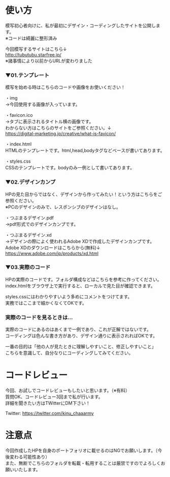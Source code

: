 # 使い方


模写初心者向けに、私が最初にデザイン・コーディングしたサイトを公開します。  
※コードは綺麗に整形済み  
  
今回模写するサイトはこちら↓  
http://tubutubu.starfree.jp/  
※諸事情により以前からURLが変わりました

### ▼01.テンプレート  
模写を始める時はこちらのコードや画像をお使いください！  

・img  
→今回使用する画像が入っています。  

・favicon.ico  
→タブに表示されるタイトル横の画像です。  
わからない方はこちらのサイトをご参照ください。↓  
https://digital-marketing.jp/creative/what-is-favicon/  

・index.html  
HTMLのテンプレートです。html,head,bodyタグなどベースが書いてあります。  

・styles.css  
CSSのテンプレートです。bodyのみ一例として書いてあります。  

### ▼02.デザインカンプ  
HPの見た目からではなく、デザインから作ってみたい！という方はこちらをご参照ください。  
※PCのデザインのみで、レスポンシブのデザインはなし。  

・つぶまるデザイン.pdf  
→pdf形式でのデザインカンプです。  

・つぶまるデザイン.xd  
→デザインの際によく使われるAdobe XDで作成したデザインカンプです。  
Adobe XDのダウンロードはこちらから(無料)↓  
https://www.adobe.com/jp/products/xd.html  

### ▼03.実際のコード  
HPの実際のコードです。フォルダ構成などはこちらを参考に作ってください。  
index.htmlをブラウザ上で実行すると、ローカルで見た目が確認できます。  

styles.cssにはわかりやすいよう多めにコメントをつけてます。  
実務ではここまで細かくなくてOKです。  

### 実際のコードを見るときは…  
実際のコードにあるのはあくまで一例であり、これが正解ではないです。  
コーディングは色んな書き方があり、デザイン通りに表示されればOKです。  

一番の目的は「他の人が見たときに理解しやすいこと、修正しやすいこと」  
こちらを意識して、自分なりにコーディングしてみてください。

# コードレビュー  
今回、お試しでコードレビューもしたいと思います。（※有料）  
質問OK、コードレビュー3回まで私が行います。  
詳細を聞きたい方はTWitterにDM下さい！  

Twitter: https://twitter.com/kinu_chaaarmy  

# 注意点  
今回作成したHPを自身のポートフォリオに載せるのはNGでお願いします。（今後変わる可能性あり）  
また、無断でこちらのフォルダを転載・転用することは厳禁ですのでよろしくお願いいたします。
